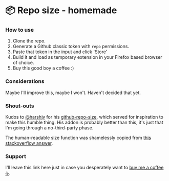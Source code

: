 # 📦 Repo size - homemade

### How to use

1. Clone the repo.
2. Generate a Github classic token with `repo` permissions.
3. Paste that token in the input and click 'Store'
4. Build it and load as temporary extension in your Firefox based browser of choice.
5. Buy this good boy a coffee :)

### Considerations

Maybe I'll improve this, maybe I won't. Haven't decided that yet.

### Shout-outs

Kudos to [@harshjv](https://github.com/harshjv) for his [github-repo-size](https://github.com/harshjv/github-repo-size), which served for inspiration to make this humble thing.
His addon is probably better than this, it's just that I'm going through a no-third-party phase.

The human-readable size function was shamelessly copied from [this stackoverflow answer](https://stackoverflow.com/a/14919494).

### Support

I'll leave this link here just in case you desperately want to [buy me a coffee ☕](https://www.buymeacoffee.com/lucas.maria).
